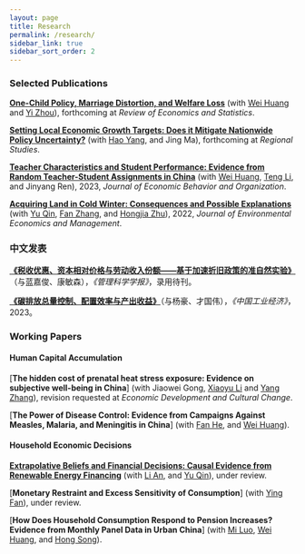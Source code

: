 ```yaml
---
layout: page
title: Research
permalink: /research/
sidebar_link: true
sidebar_sort_order: 2
---
```


### Selected Publications 
[**One-Child Policy, Marriage Distortion, and Welfare Loss**](/papers/OCP.pdf) (with [Wei Huang](https://huangweipku.com/) and [Yi Zhou](http://www.yizhoudemog.net/research.html)), forthcoming at *Review of Economics and Statistics*.

[**Setting Local Economic Growth Targets: Does it Mitigate Nationwide Policy Uncertainty?**](/papers/EPU.pdf) (with [Hao Yang](https://bs.scu.edu.cn/kuaijixue/202103/6999.html), and Jing Ma), forthcoming at *Regional Studies*. 

[**Teacher Characteristics and Student Performance: Evidence from Random Teacher-Student Assignments in China**](/papers/HRT.pdf) (with [Wei Huang](https://huangweipku.com/), [Teng Li](https://www.teng-li.com/), and Jinyang Ren), 2023, *Journal of Economic Behavior and Organization*. 


[**Acquiring Land in Cold Winter: Consequences and Possible Explanations**](https://papers.ssrn.com/sol3/papers.cfm?abstract_id=3479523) (with [Yu Qin](https://www.qinyurain.com/), [Fan Zhang](http://insurance.uibe.edu.cn/szdw/szdw.html?parm2=jsjs.aspx?NewsID=101&a=1&TeacherType=1), and [Hongjia Zhu](https://iesr.jnu.edu.cn/2019/0821/c17702a404499/page.htm)), 2022, *Journal of Environmental Economics and Management*.






### 中文发表
[**《税收优惠、资本相对价格与劳动收入份额——基于加速折旧政策的准自然实验》**](http://jmsc.tju.edu.cn/jmsc/article/abstract/202302130205)（与蓝嘉俊、康敏森），*《管理科学学报》*，录用待刊。

 [**《碳排放总量控制、配置效率与产出收益》**](http://ciejournal.ajcass.org/UploadFile/Issue/201606280001/2023/8//20230808082226WU_FILE_0.pdf)（与杨豪、才国伟），*《中国工业经济》*，2023。


### Working Papers
#### Human Capital Accumulation

[**The hidden cost of prenatal heat stress exposure: Evidence on subjective well-being in China**] (with Jiaowei Gong, [Xiaoyu Li](https://www.soc.tsinghua.edu.cn/info/1179/1343.htm) and [Yang Zhang](http://ssps.ruc.edu.cn/jszy/zy/zy_grjj/f30b6c80f4d14453919b2a7ba1fbc034.htm)), revision requested at *Economic Development and Cultural Change*.

[**The Power of Disease Control: Evidence from Campaigns Against Measles, Malaria, and Meningitis in China**] (with [Fan He](https://ggxy.jxufe.edu.cn/news-show-6108.html), and [Wei Huang](https://huangweipku.com/)).


#### Household Economic Decisions

[**Extrapolative Beliefs and Financial Decisions: Causal Evidence from Renewable Energy Financing**](https://papers.ssrn.com/sol3/papers.cfm?abstract_id=3479523) (with [Li An](https://sites.google.com/site/lianfinancesite/), and [Yu Qin](http://www.qinyurain.com/)), under review.

[**Monetary Restraint and Excess Sensitivity of Consumption**] (with [Ying Fan](https://ggxy.jxufe.edu.cn/news-show-6108.html)), under review.

 
[**How Does Household Consumption Respond to Pension Increases? Evidence from Monthly Panel Data in Urban China**] (with [Mi Luo](https://sites.google.com/view/mi-luo), [Wei Huang](https://huangweipku.com/), and [Hong Song](https://econ.fudan.edu.cn/info/1028/14229.htm)).





